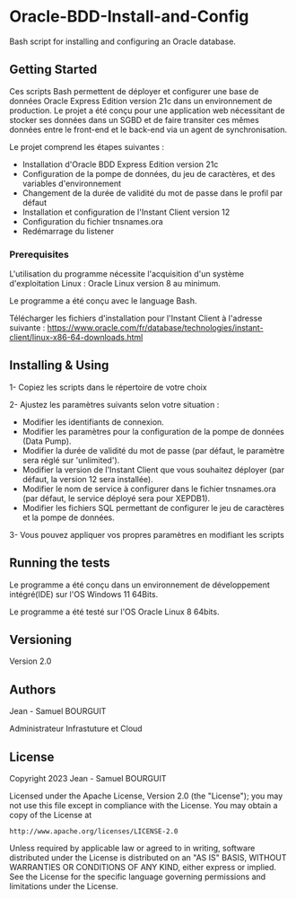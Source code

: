 # Oracle-BDD-Install-and-Config

Bash script for installing and configuring an Oracle database.

## Getting Started

Ces scripts Bash permettent de déployer et configurer une base de données Oracle Express Edition version 21c dans un environnement de production.
Le projet a été conçu pour une application web nécessitant de stocker ses données dans un SGBD et de faire transiter ces mêmes données entre le front-end et le back-end via un agent de synchronisation.

Le projet comprend les étapes suivantes :

- Installation d'Oracle BDD Express Edition version 21c
- Configuration de la pompe de données, du jeu de caractères, et des variables d'environnement
- Changement de la durée de validité du mot de passe dans le profil par défaut
- Installation et configuration de l'Instant Client version 12
- Configuration du fichier tnsnames.ora
- Redémarrage du listener

### Prerequisites

L'utilisation du programme nécessite l'acquisition d'un système d'exploitation Linux : Oracle Linux version 8 au minimum.

Le programme a été conçu avec le language Bash.

Télécharger les fichiers d'installation pour l'Instant Client à l'adresse suivante : https://www.oracle.com/fr/database/technologies/instant-client/linux-x86-64-downloads.html

## Installing & Using

1- Copiez les scripts dans le répertoire de votre choix

2- Ajustez les paramètres suivants selon votre situation :

- Modifier les identifiants de connexion.
- Modifier les paramètres pour la configuration de la pompe de données (Data Pump).
- Modifier la durée de validité du mot de passe (par défaut, le paramètre sera réglé sur 'unlimited').
- Modifier la version de l'Instant Client que vous souhaitez déployer (par défaut, la version 12 sera installée).
- Modifier le nom de service à configurer dans le fichier tnsnames.ora (par défaut, le service déployé sera pour XEPDB1).
- Modifier les fichiers SQL permettant de configurer le jeu de caractères et la pompe de données.

3- Vous pouvez appliquer vos propres paramètres en modifiant les scripts 

## Running the tests

Le programme a été conçu dans un environnement de développement intégré(IDE) sur l'OS Windows 11 64Bits.

Le programme a été testé sur l'OS Oracle Linux 8 64bits.

## Versioning

Version 2.0

## Authors

Jean - Samuel BOURGUIT 

Administrateur Infrastuture et Cloud

## License
Copyright 2023 Jean - Samuel BOURGUIT

Licensed under the Apache License, Version 2.0 (the "License");
you may not use this file except in compliance with the License.
You may obtain a copy of the License at

    http://www.apache.org/licenses/LICENSE-2.0

Unless required by applicable law or agreed to in writing, software
distributed under the License is distributed on an "AS IS" BASIS,
WITHOUT WARRANTIES OR CONDITIONS OF ANY KIND, either express or implied.
See the License for the specific language governing permissions and
limitations under the License.

